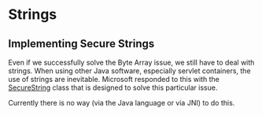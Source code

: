 # Strings

## Implementing Secure Strings

Even if we successfully solve the Byte Array issue, we still have to
deal with strings. When using other Java software, especially servlet
containers, the use of strings are inevitable. Microsoft responded to
this with the [SecureString](http://msdn.microsoft.com/en-us/library/system.security.securestring.aspx) class that is designed to solve this particular issue.

Currently there is no way (via the Java language or via JNI) to do this.
